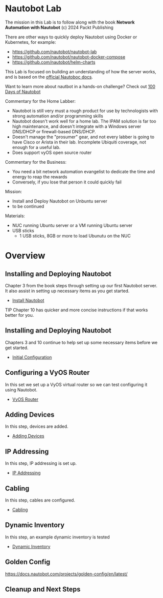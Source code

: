 # Nautobot Lab
The mission in this Lab is to follow along with the book **Network Automation with Nautobot** (c) 2024 Packt Publishing

There are other ways to quickly deploy Nautobot using Docker or Kubernetes, for example:
- https://github.com/nautobot/nautobot-lab
- https://github.com/nautobot/nautobot-docker-compose
- https://github.com/nautobot/helm-charts

This Lab is focused on building an understanding of how the server works, and is based on the [official Nautoboc docs](https://docs.nautobot.com/projects/core/en/stable/installation).

Want to learn more about nautbot in a hands-on challenge? Check out [100 Days of Nautobot](https://networktocode.com/blog/2025-01-17-100-days-of-nautobot/)

Commentary for the Home Labber:
- Nautobot is still very must a rough product for use by technologists with strong automation and/or programming skills
- Nautobot doesn't work well for a home lab. The IPAM solution is far too high maintenance, and doesn't integrate with a Windows server DNS/DHCP or firewall-based DNS/DHCP.
- Doesn't manage the "prosumer" gear, and not every labber is going to have Cisco or Arista in their lab. Incomplete Ubiquiti coverage, not enough for a useful lab.
- Does support vyOS open source router

Commentary for the Business:
- You need a bit network automation evangelist to dedicate the time and energy to reap the rewards
- Conversely, if you lose that person it could quickly fail

Mission:
- Install and Deploy Nautobot on Unbuntu server
- to be continued

Materials:
- NUC running Ubuntu server or a VM running Ubuntu server
- USB sticks
  - 1 USB sticks, 8GB or more to load Ubunutu on the NUC

# Overview
## Installing and Deploying Nautobot
Chapter 3 from the book steps through setting up our first Nautobot server. It also assist in setting up necessary items as you get started.
- [Install Nautobot](1_Install_Nautobot.md)

TIP Chapter 10 has quicker and more concise instructions if that works better for you.

## Installing and Deploying Nautobot
Chapters 3 and 10 continue to help set up some necessary items before we get started.
- [Initial Configuration](2_Initial_Configuration.md)

## Configuring a VyOS Router
In this set we set up a VyOS virtual router so we can test configuring it using Nautobot.
- [VyOS Router](3_VyOS_Router.md)

## Adding Devices
In this step, devices are added.
- [Adding Devices](4_Adding_Devices.md)

## IP Addressing
In this step, IP addressing is set up.
- [IP Addressing](5_IP_Addressing.md)

## Cabling
In this step, cables are configured.
- [Cabling](6_Cabling.md)

## Dynamic Inventory
In this step, an example dynamic inventory is tested
- [Dynamic Inventory](7_Dynamic_Inventory.md)


## Golden Config
https://docs.nautobot.com/projects/golden-config/en/latest/

## Cleanup and Next Steps
